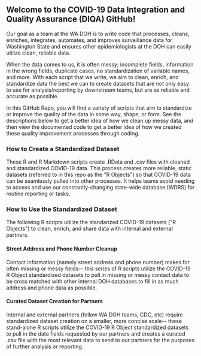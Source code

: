 ## Welcome to the COVID-19 Data Integration and Quality Assurance (DIQA) GitHub! ##
Our goal as a team at the WA DOH is to write code that processes, cleans, enriches, integrates, automates, and improves surveillance data for Washington State and ensures other epidemiologists at the DOH can easily utilize clean, reliable data. 

When the data comes to us, it is often messy; incomplete fields, information in the wrong fields, duplicate cases, no standardization of variable names, and more. With each script that we write, we aim to clean, enrich, and standardize data the best we can to create datasets that are not only easy to use for analysis/reporting by downstream teams, but are as reliable and accurate as possible.

In this GitHub Repo, you will find a variety of scripts that aim to standardize or improve the quality of the data in some way, shape, or form. See the descriptions below to get a better idea of how we clean up messy data, and then view the documented code to get a better idea of how we created these quality improvement processes through coding. 

### How to Create a Standardized Dataset ###
These R and R Markdown scripts create .RData and .csv files with cleaned and standardized COVID-19 data. This process creates more reliable, static datasets (referred to in this repo as the "R Objects") so that COVID-19 data can be seamlessly pulled into other processes. It helps teams avoid needing to access and use our constantly-changing state-wide database (WDRS) for routine reporting or tasks. 

### How to Use the Standardized Dataset ###
The following R scripts utilize the standarized COVID-19 datasets ("R Objects") to clean, enrich, and share data with internal and external partners. 

#### Street Address and Phone Number Cleanup ####
Contact information (namely street address and phone number) makes for often missing or messy fields-- this series of R scripts utilize the COVID-19 R Object standardized datasets to pull in missing or messy contact data to be cross matched with other internal DOH databases to fill in as much address and phone data as possible. 

#### Curated Dataset Creation for Partners ####
Internal and external partners (fellow WA DOH teams, CDC, etc) require standardized dataset creation on a smaller, more concise scale-- these stand-alone R scripts utilize the COVID-19 R Object standardized
datasets to pull in the data fields requested by our partners and creates a curated .csv file with the most relevant data to send to our partners for the purposes of further analysis or reporting.
